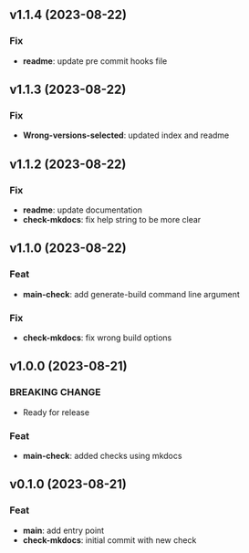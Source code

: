 ## v1.1.4 (2023-08-22)

### Fix

- **readme**: update pre commit hooks file

## v1.1.3 (2023-08-22)

### Fix

- **Wrong-versions-selected**: updated index and readme

## v1.1.2 (2023-08-22)

### Fix

- **readme**: update documentation
- **check-mkdocs**: fix help string to be more clear

## v1.1.0 (2023-08-22)

### Feat

- **main-check**: add generate-build command line argument

### Fix

- **check-mkdocs**: fix wrong build options

## v1.0.0 (2023-08-21)

### BREAKING CHANGE

- Ready for release

### Feat

- **main-check**: added checks using mkdocs

## v0.1.0 (2023-08-21)

### Feat

- **main**: add entry point
- **check-mkdocs**: initial commit with new check
